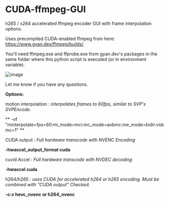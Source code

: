 # CUDA-ffmpeg-GUI

h265 / x264 accelerated ffmpeg encoder GUI with frame interpolation options.

Uses precompiled CUDA-enabled ffmpeg from here: https://www.gyan.dev/ffmpeg/builds/

You'll need ffmpeg.exe and ffprobe.exe from gyan.dev's packages in the same folder where this python script is executed (or in environment variable).

![image](https://github.com/kazuninishiki/CUDA-ffmpeg-GUI/assets/21254414/edacb1cc-ff3a-40f8-9ea9-393e461f412a)

Let me know if you have any questions.

**Options:**

motion interpolation : _interpolates frames to 60fps, similar to SVP's SVPEncode._

** -vf "minterpolate=fps=60:mi_mode=mci:mc_mode=aobmc:me_mode=bidir:vsbmc=1" **

CUDA output : _Full hardware transcode with NVENC Encoding_

**-hwaccel_output_format cuda** 

cuvid Accel : _Full hardware transcode with NVDEC decoding_

**-hwaccel cuda**

h264/h265  : _uses CUDA for accelerated h264 or h265 encoding.  Must be combined with "CUDA output" Checked._

**-c:v hevc_nvenc or h264_nvenc** 
